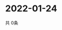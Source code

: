 # 2022-01-24
  共 0条

  <!-- BEGIN -->
  <!-- 最后更新时间Mon Jan 24 2022 17:10:03 GMT+0000 (Coordinated Universal Time) -->
  
  <!-- END -->
  
  